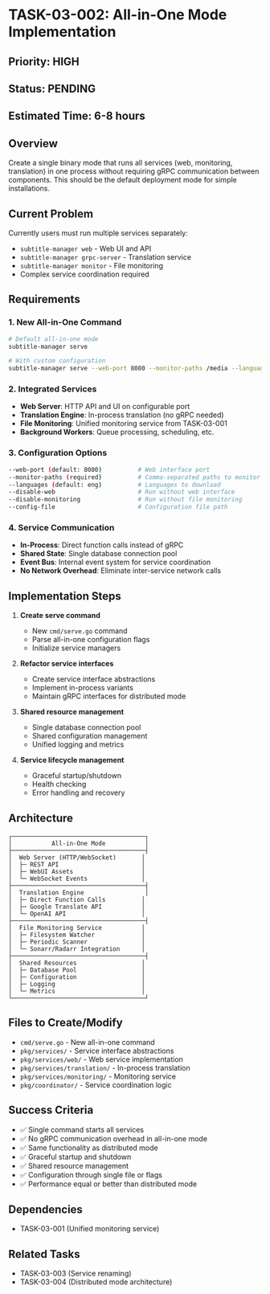 <!-- file: docs/tasks/TASK-03-002-all-in-one-mode.md -->
<!-- version: 1.0.0 -->
<!-- guid: 2b3c4d5e-6f7a-8b9c-0d1e-2f3a4b5c6d7e -->

# TASK-03-002: All-in-One Mode Implementation

## Priority: HIGH

## Status: PENDING

## Estimated Time: 6-8 hours

## Overview

Create a single binary mode that runs all services (web, monitoring,
translation) in one process without requiring gRPC communication between
components. This should be the default deployment mode for simple installations.

## Current Problem

Currently users must run multiple services separately:

- `subtitle-manager web` - Web UI and API
- `subtitle-manager grpc-server` - Translation service
- `subtitle-manager monitor` - File monitoring
- Complex service coordination required

## Requirements

### 1. New All-in-One Command

```bash
# Default all-in-one mode
subtitle-manager serve

# With custom configuration
subtitle-manager serve --web-port 8080 --monitor-paths /media --languages eng,spa
```

### 2. Integrated Services

- **Web Server**: HTTP API and UI on configurable port
- **Translation Engine**: In-process translation (no gRPC needed)
- **File Monitoring**: Unified monitoring service from TASK-03-001
- **Background Workers**: Queue processing, scheduling, etc.

### 3. Configuration Options

```bash
--web-port (default: 8080)          # Web interface port
--monitor-paths (required)          # Comma-separated paths to monitor
--languages (default: eng)          # Languages to download
--disable-web                       # Run without web interface
--disable-monitoring                # Run without file monitoring
--config-file                       # Configuration file path
```

### 4. Service Communication

- **In-Process**: Direct function calls instead of gRPC
- **Shared State**: Single database connection pool
- **Event Bus**: Internal event system for service coordination
- **No Network Overhead**: Eliminate inter-service network calls

## Implementation Steps

1. **Create serve command**
   - New `cmd/serve.go` command
   - Parse all-in-one configuration flags
   - Initialize service managers

2. **Refactor service interfaces**
   - Create service interface abstractions
   - Implement in-process variants
   - Maintain gRPC interfaces for distributed mode

3. **Shared resource management**
   - Single database connection pool
   - Shared configuration management
   - Unified logging and metrics

4. **Service lifecycle management**
   - Graceful startup/shutdown
   - Health checking
   - Error handling and recovery

## Architecture

```
┌─────────────────────────────────────┐
│           All-in-One Mode           │
├─────────────────────────────────────┤
│  Web Server (HTTP/WebSocket)       │
│  ├─ REST API                       │
│  ├─ WebUI Assets                   │
│  └─ WebSocket Events               │
├─────────────────────────────────────┤
│  Translation Engine                 │
│  ├─ Direct Function Calls          │
│  ├─ Google Translate API           │
│  └─ OpenAI API                     │
├─────────────────────────────────────┤
│  File Monitoring Service           │
│  ├─ Filesystem Watcher             │
│  ├─ Periodic Scanner               │
│  └─ Sonarr/Radarr Integration      │
├─────────────────────────────────────┤
│  Shared Resources                  │
│  ├─ Database Pool                  │
│  ├─ Configuration                  │
│  ├─ Logging                        │
│  └─ Metrics                        │
└─────────────────────────────────────┘
```

## Files to Create/Modify

- `cmd/serve.go` - New all-in-one command
- `pkg/services/` - Service interface abstractions
- `pkg/services/web/` - Web service implementation
- `pkg/services/translation/` - In-process translation
- `pkg/services/monitoring/` - Monitoring service
- `pkg/coordinator/` - Service coordination logic

## Success Criteria

- ✅ Single command starts all services
- ✅ No gRPC communication overhead in all-in-one mode
- ✅ Same functionality as distributed mode
- ✅ Graceful startup and shutdown
- ✅ Shared resource management
- ✅ Configuration through single file or flags
- ✅ Performance equal or better than distributed mode

## Dependencies

- TASK-03-001 (Unified monitoring service)

## Related Tasks

- TASK-03-003 (Service renaming)
- TASK-03-004 (Distributed mode architecture)
